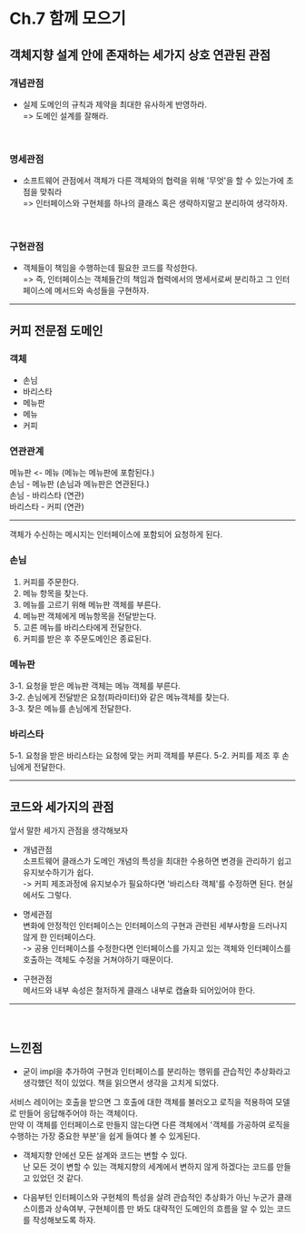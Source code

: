 # Ch.7 함께 모으기

## 객체지향 설계 안에 존재하는 세가지 상호 연관된 관점

### 개념관점
- 실제 도메인의 규칙과 제약을 최대한 유사하게 반영하라.  
=> 도메인 설계를 잘해라.

<br>

### 명세관점
- 소프트웨어 관점에서 객체가 다른 객체와의 협력을 위해 '무엇'을 할 수 있는가에 초점을 맞춰라  
=> 인터페이스와 구현체를 하나의 클래스 혹은 생략하지말고 분리하여 생각하자.

<br>

### 구현관점
- 객체들이 책임을 수행하는데 필요한 코드를 작성한다.  
=> 즉, 인터페이스는 객체들간의 책임과 협력에서의 명세서로써 분리하고 그 인터페이스에 메서드와 속성들을 구현하자.


<hr>

## 커피 전문점 도메인

### 객체
- 손님
- 바리스타
- 메뉴판
- 메뉴
- 커피

### 연관관계
메뉴판 <- 메뉴 (메뉴는 메뉴판에 포함된다.)  
손님 - 메뉴판 (손님과 메뉴판은 연관된다.)  
손님 - 바리스타 (연관)  
바리스타 - 커피 (연관)  

<hr>

객체가 수신하는 메시지는 인터페이스에 포함되어 요청하게 된다.

### 손님
1. 커피를 주문한다.
2. 메뉴 항목을 찾는다.
3. 메뉴를 고르기 위해 메뉴판 객체를 부른다.
4. 메뉴판 객체에게 메뉴항목을 전달받는다.
5. 고른 메뉴를 바리스타에게 전달한다.
6. 커피를 받은 후 주문도메인은 종료된다.

### 메뉴판
3-1. 요청을 받은 메뉴판 객체는 메뉴 객체를 부른다.  
3-2. 손님에게 전달받은 요청(파라미터)와 같은 메뉴객체를 찾는다.  
3-3. 찾은 메뉴를 손님에게 전달한다.  

### 바리스타
5-1. 요청을 받은 바리스타는 요청에 맞는 커피 객체를 부른다.
5-2. 커피를 제조 후 손님에게 전달한다.

<hr>

## 코드와 세가지의 관점
앞서 말한 세가지 관점을 생각해보자

- 개념관점  
소프트웨어 클래스가 도메인 개념의 특성을 최대한 수용하면 변경을 관리하기 쉽고 유지보수하기가 쉽다.  
-> 커피 제조과정에 유지보수가 필요하다면 '바리스타 객체'를 수정하면 된다. 현실에서도 그렇다.

- 명세관점  
변화에 안정적인 인터페이스는 인터페이스의 구현과 관련된 세부사항을 드러나지 않게 한 인터페이스다.  
-> 공용 인터페이스를 수정한다면 인터페이스를 가지고 있는 객체와 인터페이스를 호출하는 객체도 수정을 거쳐야하기 때문이다.

- 구현관점  
메서드와 내부 속성은 철저하게 클래스 내부로 캡슐화 되어있어야 한다.  

<hr>
<br>

## 느낀점
- 굳이 impl을 추가하여 구현과 인터페이스를 분리하는 행위를 관습적인 추상화라고 생각했던 적이 있었다. 책을 읽으면서 생각을 고치게 되었다.  

서비스 레이어는 호출을 받으면 그 호출에 대한 객체를 불러오고 로직을 적용하여 모델로 만들어 응답해주어야 하는 객체이다.  
만약 이 객체를 인터페이스로 만들지 않는다면 다른 객체에서 '객체를 가공하여 로직을 수행하는 가장 중요한 부분'을 쉽게 들여다 볼 수 있게된다.

- 객체지향 안에선 모든 설계와 코드는 변할 수 있다.  
난 모든 것이 변할 수 있는 객체지향의 세계에서 변하지 않게 하겠다는 코드를 만들고 있었던 것 같다.

- 다음부턴 인터페이스와 구현체의 특성을 살려 관습적인 추상화가 아닌 누군가 클래스이름과 상속여부, 구현체이름 만 봐도 대략적인 도메인의 흐름을 알 수 있는 코드를 작성해보도록 하자.